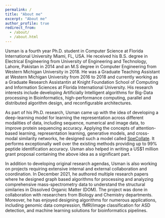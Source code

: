 ```yaml
---
permalink: /
title: "About me"
excerpt: "About me"
author_profile: true
redirect_from: 
  - /about/
  - /about.html
---
```


Usman is a fourth year Ph.D. student in Computer Science at Florida International University Miami, FL, USA. He received his B.S. degree in Electrical Engineering from University of Engineering and Technology, Lahore, Pakistan in 2014 and an M.S degree in Computer Engineering from Western Michigan University in 2018. He was a Graduate Teaching Assistant at Western Michigan University from 2016 to 2018 and currently working as a Graduate Research Assistantin at Knight Foundation School of Computing and Information Sciences at Florida International University. His research interests include developing Artificially Intelligent algorithms for Big-Data processing in Bioinformatics, high-performance computing, parallel and distributed algorithm design, and reconfigurable architectures.

As part of his Ph.D. research, Usman came up with the idea of developing a deep-learning model for learning the representation across different modalities of data, including sequence, numerical and image data, to improve protein sequencing accuracy. Applying the concepts of attention-based learning, representation learning, generative models, and cross-modal similarity networks, he designed such a model called [SpeCollate](https://journals.plos.org/plosone/article?id=10.1371/journal.pone.0259349). It performs exceptionally well over the existing methods providing up to 99% peptide identification accuracy. Usman also helped in writing a US$1 million grant proposal containing the above idea as a significant part.

In addition to developing original research agendas, Usman is also working on projects requiring extensive internal and external collaboration and coordination. In December 2021, he authored multiple research papers where he designed graph based algorithms for processing and analyzing comprehensive mass-spectrometry data to understand the structural similaries in Dissolved Organic Matter (DOM). The project was done in collaboration with researchers from Biology and Chemistry departments. Moreover, he has enjoyed designing algorithms for numerous applications, including genomic data compression, fMRI/image classification for ASD detection, and machine learning solutions for bioinformatics pipelines.
